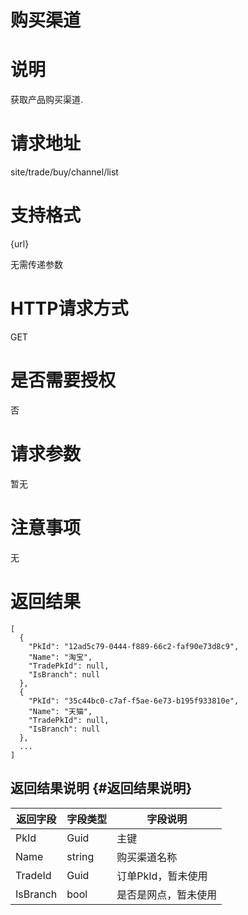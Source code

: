 # 购买渠道

# 说明

获取产品购买渠道.

# 请求地址

site/trade/buy/channel/list

# 支持格式

{url}

无需传递参数

# HTTP请求方式

GET

# 是否需要授权

否

# 请求参数

暂无

# 注意事项

无

# 返回结果

```
[
  {
    "PkId": "12ad5c79-0444-f889-66c2-faf90e73d8c9",
    "Name": "淘宝",
    "TradePkId": null,
    "IsBranch": null
  },
  {
    "PkId": "35c44bc0-c7af-f5ae-6e73-b195f933810e",
    "Name": "天猫",
    "TradePkId": null,
    "IsBranch": null
  },
  ...
]
```

## 返回结果说明 {#返回结果说明}

| 返回字段 | 字段类型 | 字段说明 |
| --- | --- | --- |
| PkId | Guid | 主键 |
| Name | string | 购买渠道名称 |
| TradeId | Guid | 订单PkId，暂未使用 |
| IsBranch | bool | 是否是网点，暂未使用 |



